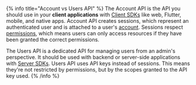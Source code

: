 
{% info title="Account vs Users API" %}
The Account API is the API you should use in your **client applications** with [Client SDKs](/docs/sdks#client) like web, Flutter, mobile, and native apps.
Account API creates sessions, which represent an authenticated user and is attached to a user's [account](/docs/products/auth/accounts).
Sessions respect [permissions](/docs/advanced/platform/permissions), which means users can only access resources if they have been granted the correct permissions.

The Users API is a dedicated API for managing users from an admin's perspective.
It should be used with backend or server-side applications with [Server SDKs](/docs/sdks#server). Users API uses API keys instead of sessions. 
This means they're not restricted by permissions, but by the scopes granted to the API key used.
{% /info %}
